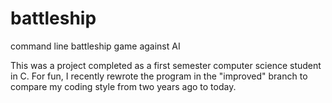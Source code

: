 # battleship
command line battleship game against AI


This was a project completed as a first semester computer science student in C. For fun, I recently rewrote the program in the "improved"
branch to compare my coding style from two years ago to today.
